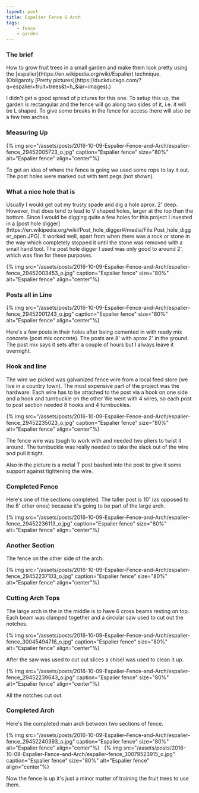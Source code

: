 ```yaml
---
layout: post
title: Espalier Fence & Arch
tags:
    - fence
    - garden
---
```


<h3>The brief</h3>
How to grow fruit trees in a small garden and make them look pretty using the [espalier](https://en.wikipedia.org/wiki/Espalier) technique. (Obligaroty [Pretty pictures](https://duckduckgo.com/?q=espalier+fruit+trees&amp;t=h_&amp;iar=images).)

I didn't get a good spread of pictures for this one. To setup this up, the garden is rectangular and the fence will go along two sides of it, i.e. it will be L shaped. To give some breaks in the fence for access there will also be a few two arches.
<h3>Measuring Up</h3>
{% img src="/assets/posts/2016-10-09-Espalier-Fence-and-Arch/espalier-fence_29452005723_o.jpg" caption="Espalier fence" size="80%" alt="Espalier fence" align="center"%}

To get an idea of where the fence is going we used some rope to lay it out. The post holes were marked out with tent pegs (not shown).
<h3>What a nice hole that is</h3>
Usually I would get out my trusty spade and dig a hole aprox. 2' deep. However, that does tend to lead to V shaped holes, larger at the top than the bottom. Since I would be digging quite a few holes for this project I invested in a [post hole digger](https://en.wikipedia.org/wiki/Post_hole_digger#/media/File:Post_hole_digger_open.JPG). It worked well, apart from when there was a rock or stone in the way which completely stopped it until the stone was removed with a small hand tool. The post hole digger I used was only good to around 2', which was fine for these purposes.

{% img src="/assets/posts/2016-10-09-Espalier-Fence-and-Arch/espalier-fence_29452003453_o.jpg" caption="Espalier fence" size="80%" alt="Espalier fence" align="center"%}
<h3>Posts all in Line</h3>
{% img src="/assets/posts/2016-10-09-Espalier-Fence-and-Arch/espalier-fence_29452001243_o.jpg" caption="Espalier fence" size="80%" alt="Espalier fence" align="center"%}

Here's a few posts in their holes after being cemented in with ready mix concrete (post mix concrete). The posts are 8' with aprox 2' in the ground. The post mix says it sets after a couple of hours but I always leave it overnight.
<h3>Hook and line</h3>
The wire we picked was galvanized fence wire from a local feed store (we live in a country town). The most expensive part of the project was the hardware. Each wire has to be attached to the post via a hook on one side and a hook and turnbuckle on the other We went with 4 wires, so each post to post section needed 8 hooks and 4 turnbuckles.

{% img src="/assets/posts/2016-10-09-Espalier-Fence-and-Arch/espalier-fence_29452235023_o.jpg" caption="Espalier fence" size="80%" alt="Espalier fence" align="center"%}

The fence wire was tough to work with and needed two pliers to twist it around. The turnbuckle was really needed to take the slack out of the wire and pull it tight.

Also in the picture is a metal T post bashed into the post to give it some support against tightening the wire.
<h3>Completed Fence</h3>
Here's one of the sections completed. The taller post is 10' (as opposed to the 8' other ones) because it's going to be part of the large arch.

{% img src="/assets/posts/2016-10-09-Espalier-Fence-and-Arch/espalier-fence_29452236113_o.jpg" caption="Espalier fence" size="80%" alt="Espalier fence" align="center"%}
<h3>Another Section</h3>
The fence on the other side of the arch.

{% img src="/assets/posts/2016-10-09-Espalier-Fence-and-Arch/espalier-fence_29452237103_o.jpg" caption="Espalier fence" size="80%" alt="Espalier fence" align="center"%}
<h3>Cutting Arch Tops</h3>
The large arch in the in the middle is to have 6 cross beams resting on top. Each beam was clamped together and a circular saw used to cut out the notches.

{% img src="/assets/posts/2016-10-09-Espalier-Fence-and-Arch/espalier-fence_30045494716_o.jpg" caption="Espalier fence" size="80%" alt="Espalier fence" align="center"%}

After the saw was used to cut out slices a chisel was used to clean it up.

{% img src="/assets/posts/2016-10-09-Espalier-Fence-and-Arch/espalier-fence_29452239643_o.jpg" caption="Espalier fence" size="80%" alt="Espalier fence" align="center"%}

All the notches cut out.
<h3>Completed Arch</h3>
Here's the completed main arch between two sections of fence.

{% img src="/assets/posts/2016-10-09-Espalier-Fence-and-Arch/espalier-fence_29452240393_o.jpg" caption="Espalier fence" size="80%" alt="Espalier fence" align="center"%}   {% img src="/assets/posts/2016-10-09-Espalier-Fence-and-Arch/espalier-fence_30079523915_o.jpg" caption="Espalier fence" size="80%" alt="Espalier fence" align="center"%}

Now the fence is up it's just a minor matter of training the fruit trees to use them.